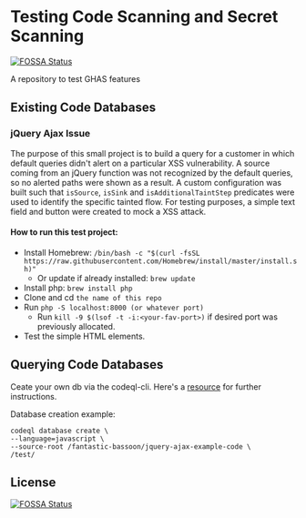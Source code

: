 # Testing Code Scanning and Secret Scanning
[![FOSSA Status](https://app.fossa.com/api/projects/git%2Bgithub.com%2Fkirogum%2Fprobable-octo-doodle.svg?type=shield)](https://app.fossa.com/projects/git%2Bgithub.com%2Fkirogum%2Fprobable-octo-doodle?ref=badge_shield)

A repository to test GHAS features

## Existing Code Databases
### jQuery Ajax Issue
The purpose of this small project is to build a query for a customer in which default queries didn't alert on a particular XSS vulnerability. A source coming from an jQuery function was not recognized by the default queries, so no alerted paths were shown as a result. A custom configuration was built such that `isSource`, `isSink` and `isAdditionalTaintStep` predicates were used to identify the specific tainted flow. For testing purposes, a simple text field and button were created to mock a XSS attack.

#### How to run this test project:
 - Install Homebrew: `/bin/bash -c "$(curl -fsSL https://raw.githubusercontent.com/Homebrew/install/master/install.sh)"`
   - Or update if already installed: `brew update`
 - Install php: `brew install php`
- Clone and cd `the name of this repo`
- Run `php -S localhost:8000 (or whatever port)`
  - Run `kill -9 $(lsof -t -i:<your-fav-port>)` if desired port was previously allocated. 
- Test the simple HTML elements.

## Querying Code Databases
Ceate your own db via the codeql-cli. Here's a [resource](https://github.com/github/vscode-codeql-starter/) for further instructions.

Database creation example:
```
codeql database create \
--language=javascript \
--source-root /fantastic-bassoon/jquery-ajax-example-code \
/test/
```


## License
[![FOSSA Status](https://app.fossa.com/api/projects/git%2Bgithub.com%2Fkirogum%2Fprobable-octo-doodle.svg?type=large)](https://app.fossa.com/projects/git%2Bgithub.com%2Fkirogum%2Fprobable-octo-doodle?ref=badge_large)